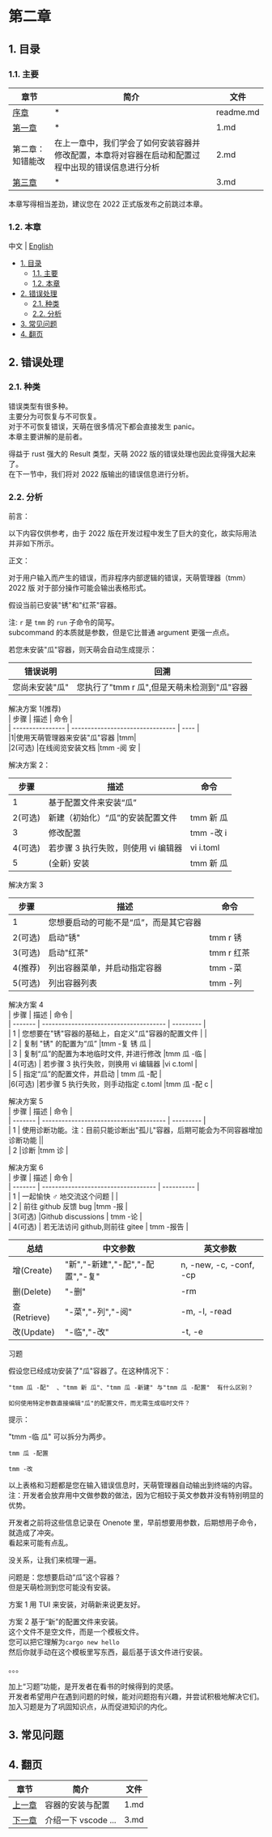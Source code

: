 # 第二章

## 1. 目录

### 1.1. 主要

| 章节                | 简介                                                                                               | 文件      |
| ------------------- | -------------------------------------------------------------------------------------------------- | --------- |
| [序章](./readme.md) | \*                                                                                                 | readme.md |
| [第一章](./1.md)    | \*                                                                                                 | 1.md      |
| 第二章：知错能改    | 在上一章中，我们学会了如何安装容器并修改配置，本章将对容器在启动和配置过程中出现的错误信息进行分析 | 2.md      |
| [第三章](./3.md)    | \*                                                                                                 | 3.md      |

本章写得相当差劲，建议您在 2022 正式版发布之前跳过本章。

### 1.2. 本章

中文 | [English](../en/2.md)

- [1. 目录](#1-目录)
  - [1.1. 主要](#11-主要)
  - [1.2. 本章](#12-本章)
- [2. 错误处理](#2-错误处理)
  - [2.1. 种类](#21-种类)
  - [2.2. 分析](#22-分析)
- [3. 常见问题](#3-常见问题)
- [4. 翻页](#4-翻页)

## 2. 错误处理

### 2.1. 种类

错误类型有很多种。  
主要分为可恢复与不可恢复。  
对于不可恢复错误，天萌在很多情况下都会直接发生 panic。  
本章主要讲解的是前者。

得益于 rust 强大的 Result 类型，天萌 2022 版的错误处理也因此变得强大起来了。  
在下一节中，我们将对 2022 版输出的错误信息进行分析。

### 2.2. 分析

前言：

以下内容仅供参考，由于 2022 版在开发过程中发生了巨大的变化，故实际用法并非如下所示。

正文：

对于用户输入而产生的错误，而非程序内部逻辑的错误，天萌管理器（tmm） 2022 版 对于部分操作可能会输出表格形式。

假设当前已安装"锈"和"红茶"容器。

注: `r` 是 `tmm` 的 `run` 子命令的简写。  
subcommand 的本质就是参数，但是它比普通 argument 更强一点点。

若您未安装"瓜"容器，则天萌会自动生成提示：

| 错误说明       | 回溯                                        |
| -------------- | ------------------------------------------- |
| 您尚未安装"瓜" | 您执行了"tmm r 瓜",但是天萌未检测到"瓜"容器 |

解决方案 1(推荐)  
| 步骤 | 描述 | 命令 |  
| ---------------- | -------------------------------- | ---- |  
|1|使用天萌管理器来安装"瓜"容器 |tmm|  
|2(可选) |在线阅览安装文档 |tmm -阅 安 |

解决方案 2：

| 步骤    | 描述                                | 命令      |
| ------- | ----------------------------------- | --------- |
| 1       | 基于配置文件来安装“瓜”              |           |
| 2(可选) | 新建（初始化）“瓜”的安装配置文件    | tmm 新 瓜 |
| 3       | 修改配置                            | tmm -改 i |
| 4(可选) | 若步骤 3 执行失败，则使用 vi 编辑器 | vi i.toml |
| 5       | (全新) 安装                         | tmm 新 瓜 |

解决方案 3

| 步骤    | 描述                                   | 命令       |
| ------- | -------------------------------------- | ---------- |
| 1       | 您想要启动的可能不是“瓜”，而是其它容器 |            |
| 2(可选) | 启动"锈"                               | tmm r 锈   |
| 3(可选) | 启动"红茶"                             | tmm r 红茶 |
| 4(推荐) | 列出容器菜单，并启动指定容器           | tmm -菜    |
| 5(可选) | 列出容器列表                           | tmm -列    |

解决方案 4  
| 步骤 | 描述 | 命令 |  
| ------- | -------------------------------------- | --------- |  
| 1 | 您想要在"锈"容器的基础上，自定义"瓜"容器的配置文件 | |  
| 2 | 复制 "锈" 的配置为“瓜” |tmm -复 锈 瓜 |  
| 3 | 复制“瓜”的配置为本地临时文件, 并进行修改 |tmm 瓜 -临 |  
| 4(可选) | 若步骤 3 执行失败，则换用 vi 编辑器 |vi c.toml |  
| 5 | 指定“瓜”的配置文件，并启动 | tmm 瓜 -配 |  
|6(可选) |若步骤 5 执行失败，则手动指定 c.toml |tmm 瓜 -配 c |

解决方案 5  
| 步骤 | 描述 | 命令 |  
| ------- | -------------------------------------- | --------- |  
| 1 | 使用诊断功能。注：目前只能诊断出"孤儿"容器，后期可能会为不同容器增加诊断功能 ||  
| 2 |诊断 |tmm 诊 |

解决方案 6  
| 步骤 | 描述 | 命令 |  
| ------- | ----------------------------------- | ---------- |  
| 1 | 一起愉快 ♂️ 地交流这个问题 | |  
| 2 | 前往 github 反馈 bug |tmm -报 |  
| 3(可选) |Github discussions | tmm -论 |  
| 4(可选) | 若无法访问 github,则前往 gitee | tmm -报告 |

| 总结         | 中文参数                         | 英文参数                |
| ------------ | -------------------------------- | ----------------------- |
| 增(Create)   | "新","-新建","-配","-配置","-复" | n, -new, -c, -conf, -cp |
| 删(Delete)   | "-删"                            | -rm                     |
| 查(Retrieve) | "-菜","-列","-阅"                | -m, -l, -read           |
| 改(Update)   | "-临","-改"                      | -t, -e                  |

习题

假设您已经成功安装了"瓜"容器了。在这种情况下：

    "tmm 瓜 -配"  、"tmm 新 瓜"、"tmm 瓜 -新建" 与"tmm 瓜 -配置"  有什么区别？

    如何使用特定参数直接编辑"瓜"的配置文件，而无需生成临时文件？

提示：

"tmm -临 瓜" 可以拆分为两步。

    tmm 瓜 -配置

    tmm -改

以上表格和习题都是您在输入错误信息时，天萌管理器自动输出到终端的内容。  
注：开发者会放弃用中文做参数的做法，因为它相较于英文参数并没有特别明显的优势。

开发者之前将这些信息记录在 Onenote 里，早前想要用参数，后期想用子命令，就造成了冲突。  
看起来可能有点乱。

没关系，让我们来梳理一遍。

问题是：您想要启动“瓜”这个容器？  
但是天萌检测到您可能没有安装。

方案 1 用 TUI 来安装，对萌新来说更友好。

方案 2 基于“新”的配置文件来安装。  
这个文件不是空文件，而是一个模板文件。  
您可以把它理解为`cargo new hello`  
然后你就手动在这个模板里写东西，最后基于该文件进行安装。

。。。

加上“习题”功能，是开发者在看书的时候得到的灵感。  
开发者希望用户在遇到问题的时候，能对问题抱有兴趣，并尝试积极地解决它们。  
加入习题是为了巩固知识点，从而促进知识的内化。

## 3. 常见问题

## 4. 翻页

| 章节             | 简介                | 文件 |
| ---------------- | ------------------- | ---- |
| [上一章](./1.md) | 容器的安装与配置    | 1.md |
| [下一章](./3.md) | 介绍一下 vscode ... | 3.md |
